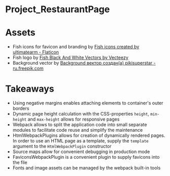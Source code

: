 # Project_RestaurantPage

# Assets 

- Fish icons for favicon and branding by <a href="https://www.flaticon.com/free-icons/fish" title="fish icons">Fish icons created by ultimatearm - Flaticon</a>
- Fish logo by <a href="https://www.vecteezy.com/free-vector/fish-black-and-white">Fish Black And White Vectors by Vecteezy</a>
- Background vector by <a href="https://ru.freepik.com/vectors/background">Background вектор создан(а) pikisuperstar - ru.freepik.com</a>

# Takeaways

- Using negative margins enables attaching elements to container's outer borders 
- Dynamic page height calculation with the CSS-properties `height`, `min-height` and `max-height` allows for responsive pages
- Webpack allows to split the application code into small separate modules to facilitate code reuse and simplify the maintenance
- HtmlWebpackPlugins allows for creation of dynamically rendered pages. In order to use an HTML page as a template, supply the `template` argument to the `HtmlWebpackPlugin` constructor
- Source maps allow for convenient debugging in production mode 
- FaviconsWebpackPlugin is a convenient plugin to supply favicons into the file
- Fonts and image assets can be managed by the webpack built-in tools